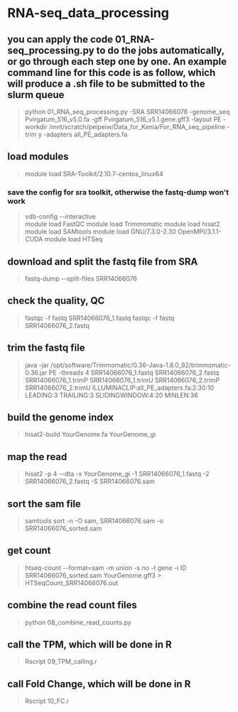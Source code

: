 # RNA-seq_data_processing

## you can apply the code 01_RNA-seq_processing.py to do the jobs automatically, or go through each step one by one. An example command line for this code is as follow, which will produce a .sh file to be submitted to the slurm queue

> python 01_RNA_seq_processing.py -SRA SRR14066076 -genome_seq Pvirgatum_516_v5.0.fa -gff Pvirgatum_516_v5.1.gene.gff3 -layout PE -workdir /mnt/scratch/peipeiw/Data_for_Kenia/For_RNA_seq_pipeline -trim y -adapters all_PE_adapters.fa


## load modules
> module load SRA-Toolkit/2.10.7-centos_linux64
### save the config for sra toolkit, otherwise the fastq-dump won't work
> vdb-config --interactive  
> module load FastQC
> module load Trimmomatic
> module load hisat2
> module load SAMtools
> module load GNU/7.3.0-2.30  OpenMPI/3.1.1-CUDA
> module load HTSeq

## download and split the fastq file from SRA
> fastq-dump --split-files SRR14066076

## check the quality, QC
> fastqc -f fastq SRR14066076_1.fastq
> fastqc -f fastq SRR14066076_2.fastq

## trim the fastq file
> java -jar /opt/software/Trimmomatic/0.36-Java-1.8.0_92/trimmomatic-0.36.jar PE -threads 4 SRR14066076_1.fastq SRR14066076_2.fastq SRR14066076_1.trimP SRR14066076_1.trimU SRR14066076_2.trimP SRR14066076_2.trimU ILLUMINACLIP:all_PE_adapters.fa:2:30:10 LEADING:3 TRAILING:3 SLIDINGWINDOW:4:20 MINLEN:36

## build the genome index
> hisat2-build YourGenome.fa YourGenome_gi

## map the read
> hisat2 -p 4 --dta -x YourGenome_gi -1 SRR14066076_1.fastq -2 SRR14066076_2.fastq -S SRR14066076.sam

## sort the sam file
> samtools sort  -n -O sam, SRR14066076.sam  -o SRR14066076_sorted.sam

## get count
> htseq-count --format=sam -m union -s no -t gene -i ID SRR14066076_sorted.sam YourGenome.gff3 > HTSeqCount_SRR14066076.out

## combine the read count files
> python 08_combine_read_counts.py

## call the TPM, which will be done in R
> Rscript 09_TPM_calling.r

## call Fold Change, which will be done in R
> Rscript 10_FC.r